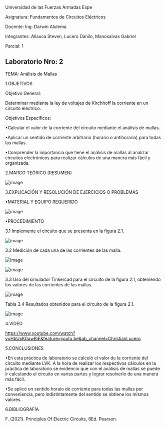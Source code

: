 Universidad de las Fuerzas Armadas Espe

Asignatura: Fundamentos de Circuitos Eléctricos

Docente: Ing. Darwin Alulema

Integrantes: Allauca Steven, Lucero Danilo, Manosalvas Gabriel

Parcial: 1

Laboratorio Nro: 2
-----------------------------------------------------------------------------------------------------------------------------------
TEMA: Análisis de Mallas

1.OBJETIVOS

Objetivo General:

Determinar mediante la ley de voltajes de Kirchhoff la corriente en un circuito eléctrico.

Objetivos Específicos:

•Calcular el valor de la corriente del circuito mediante el análisis de mallas.

•Aplicar un sentido de corriente arbitrario (horario o antihorario) para todas las mallas.

•Comprender la importancia que tiene el análisis de mallas al analizar circuitos electrónicos para realizar cálculos de una manera más fácil y organizada.

2.MARCO TEÓRICO (RESUMEN)

![image](https://user-images.githubusercontent.com/94025287/143025962-9ecbbe86-a55f-4206-9bde-d967f60b14a8.png)

3.EXPLICACIÓN Y RESOLUCIÓN DE EJERCICIOS O PROBLEMAS

•MATERIAL Y EQUIPO REQUERIDO

![image](https://user-images.githubusercontent.com/94025287/143026145-64a0d8fa-e3e0-4e63-bc71-010299b2a0ae.png)

•PROCEDIMIENTO

3.1 Implemente el circuito que se presenta en la figura 2.1.

![image](https://user-images.githubusercontent.com/94025287/143026264-bb1590bd-eb58-4f10-988a-0532ffaba102.png)

3.2 Medición de cada una de las corrientes de las malla.

![image](https://user-images.githubusercontent.com/94025287/143030272-346d04d9-0cfc-41a1-bfec-455a54161133.png)

![image](https://user-images.githubusercontent.com/94025287/143030593-3b3dbf8d-df28-4267-a8e3-f8c061e70b02.png)


3.3 Uso del simulador Tinkercad para el circuito de la figura 2.1, obteniendo los valores de las corrientes de las mallas.

![image](https://user-images.githubusercontent.com/94025287/143026367-cbd30db6-6608-4abb-acad-9a0bd540f43b.png)

Tabla 3.4 Resultados obtenidos para el circuito de la figura 2.1.

![image](https://user-images.githubusercontent.com/94025287/143031204-6f1b7de0-d231-4c99-8361-3e704974bdf9.png)


4.VIDEO

https://www.youtube.com/watch?v=HbUxK0uwBiE&feature=youtu.be&ab_channel=ChristianLucero

5.CONCLUSIONES

•En esta práctica de laboratorio se calculó el valor de la corriente del circuito mediante LVK. A la hora de realizar los respectivos cálculos en la práctica de laboratorio se evidencio que con el análisis de mallas se puede ir calculando el circuito en varias partes y lograr resolverlo de una manera más fácil.

•Se aplicó un sentido horaio de corriente para todas las mallas por conveniencia, pero indistintamente del sentido se obtiene los mismos valores.

6.BIBLIOGRAFÍA

F. (2021). Principles Of Electric Circuits, 8Ed. Pearson.
